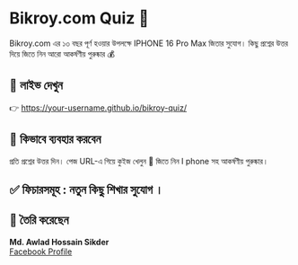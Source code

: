 
# Bikroy.com Quiz 🎉
Bikroy.com এর ১৩ বছর পূর্ণ হওয়ার উপলক্ষে IPHONE 16 Pro Max জিতার সুযোগ। কিছু প্রশ্নের উত্তর দিয়ে জিতে নিন আরো আকর্ষণীয় পুরুষ্কার 💰

## 👀 লাইভ দেখুন 

👉 https://your-username.github.io/bikroy-quiz/

## 🚀 কিভাবে ব্যবহার করবেন
প্রতি প্রশ্নের উত্তর দিন। 
পেজ URL-এ গিয়ে কুইজ খেলুন 🎯
জিতে নিন I phone সহ আকর্ষণীয় পুরুষ্কার। 
## ✅ ফিচারসমূহ : নতুন কিছু শিখার সুযোগ ।

## 👤 তৈরি করেছেন

**Md. Awlad Hossain Sikder**  
[Facebook Profile](https://facebook.com/md.aulad)
